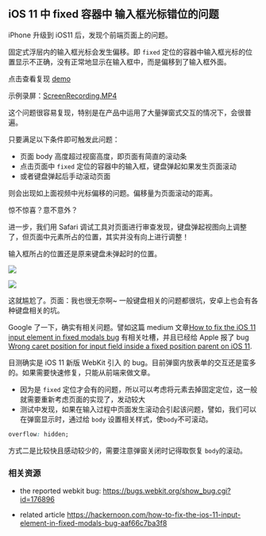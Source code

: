 ## iOS 11 中 fixed 容器中 输入框光标错位的问题

iPhone 升级到 iOS11 后，发现个前端页面上的问题。

固定式浮层内的输入框光标会发生偏移。即 `fixed` 定位的容器中输入框光标的位置显示不正确，没有正常地显示在输入框中，而是偏移到了输入框外面。

点击查看复现 [demo](https://wayou.github.io/assets/webkit-fixed-input-issue/src/index.html) 

示例录屏：[ScreenRecording.MP4](https://raw.githubusercontent.com/wayou/wayou.github.io/master/posts/webkit-fixed-input-issue/assets/ScreenRecording.MP4)

这个问题很容易复现，特别是在产品中运用了大量弹窗式交互的情况下，会很普遍。

只要满足以下条件即可触发此问题：
- 页面 body 高度超过视窗高度，即页面有简直的滚动条
- 点击页面中 `fixed` 定位的容器中的输入框，键盘弹起如果发生页面滚动
- 或者键盘弹起后手动滚动页面

则会出现如上面视频中光标偏移的问题。偏移量为页面滚动的距离。

惊不惊喜？意不意外？

进一步，我们用 Safari 调试工具对页面进行审查发现，键盘弹起视图向上调整了，但页面中元素所占的位置，其实并没有向上进行调整！

输入框所占的位置还是原来键盘未弹起时的位置。

![](https://raw.githubusercontent.com/wayou/wayou.github.io/master/posts/webkit-fixed-input-issue/assets/dom-element-position.png)

![](https://raw.githubusercontent.com/wayou/wayou.github.io/master/posts/webkit-fixed-input-issue/assets/safari-inspect-element.png)

这就尴尬了。页面：我也很无奈啊~ 一般键盘相关的问题都很坑，安卓上也会有各种键盘相关的坑。

Google 了一下，确实有相关问题。譬如这篇 medium 文章[How to fix the iOS 11 input element in fixed modals bug](https://hackernoon.com/how-to-fix-the-ios-11-input-element-in-fixed-modals-bug-aaf66c7ba3f8) 有相关吐槽，并且已经给 Apple 报了 bug [Wrong caret position for input field inside a fixed position parent on iOS 11](https://bugs.webkit.org/show_bug.cgi?id=176896).

目测确实是 iOS 11 新版 WebKit 引入 的 bug。目前弹窗内放表单的交互还是蛮多的。如果需要快速修复，只能从前端来做文章。

- 因为是 `fixed` 定位才会有的问题，所以可以考虑将元素去掉固定定位，这一般就需要重新考虑页面的实现了，发动较大
- 测试中发现，如果在输入过程中页面发生滚动会引起该问题，譬如，我们可以在弹窗显示时，通过给 `body` 设置相关样式，使`body`不可滚动。
```css
overflow: hidden;
```

方式二是比较快且感动较少的，需要注意弹窗关闭时记得取恢复 `body`的滚动。


### 相关资源

- the reported webkit bug: https://bugs.webkit.org/show_bug.cgi?id=176896

- related article https://hackernoon.com/how-to-fix-the-ios-11-input-element-in-fixed-modals-bug-aaf66c7ba3f8


